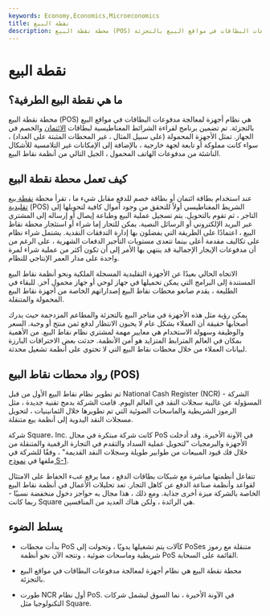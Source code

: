 ```yaml
---
keywords: Economy,Economics,Microeconomics
title: نقطة البيع
description: محطة نقطة البيع (POS) هي نظام أجهزة لمعالجة مدفوعات البطاقات في مواقع البيع بالتجزئة.
---
```


# نقطة البيع
## ما هي نقطة البيع الطرفية؟

محطة نقطة البيع (POS) هي نظام أجهزة لمعالجة مدفوعات البطاقات في مواقع البيع بالتجزئة. تم تضمين برنامج لقراءة الشرائط المغناطيسية لبطاقات [الائتمان](/credit) والخصم في الجهاز. تمثل الأجهزة المحمولة (على سبيل المثال ، غير المحطات المثبتة على العداد) ، سواء كانت مملوكة أو تابعة لجهة خارجية ، بالإضافة إلى الإمكانات غير التلامسية للأشكال الناشئة من مدفوعات الهاتف المحمول ، الجيل التالي من أنظمة نقاط البيع.

## كيف تعمل محطة نقطة البيع

عند استخدام بطاقة ائتمان أو بطاقة خصم للدفع مقابل شيء ما ، تقرأ محطة [نقطة بيع تقليدية](/point-of-sale) (POS) الشريط المغناطيسي أولاً للتحقق من وجود أموال كافية لتحويلها إلى التاجر ، ثم تقوم بالتحويل. يتم تسجيل عملية البيع وطباعة إيصال أو إرساله إلى المشتري عبر البريد الإلكتروني أو الرسائل النصية. يمكن للتجار إما شراء أو استئجار محطة نقاط البيع ، اعتمادًا على الطريقة التي يفضلون بها إدارة التدفقات النقدية. يشتمل شراء نظام على تكاليف مقدمة أعلى بينما تتعدى مستويات التأجير الدفعات الشهرية ، على الرغم من أن مدفوعات الإيجار الإجمالية قد ينتهي بها الأمر إلى أن تكون أكثر من عملية شراء لمرة واحدة على مدار العمر الإنتاجي للنظام.

الاتجاه الحالي بعيدًا عن الأجهزة التقليدية المسجلة الملكية ونحو أنظمة نقاط البيع المستندة إلى البرامج التي يمكن تحميلها في جهاز لوحي أو جهاز محمول آخر. للبقاء في الطليعة ، يقدم صانعو محطات نقاط البيع إصداراتهم الخاصة من أجهزة نقاط البيع المحمولة والمتنقلة.

يمكن رؤية مثل هذه الأجهزة في متاجر البيع بالتجزئة والمطاعم المزدحمة حيث يدرك أصحابها حقيقة أن العملاء بشكل عام لا يحبون الانتظار لدفع ثمن منتج أو وجبة. السعر والوظيفة وسهولة الاستخدام هي معايير مهمة لمشتري نظام نقاط البيع. من الأهمية بمكان في العالم المترابط المتزايد هو أمن الأنظمة. حدثت بعض الاختراقات البارزة لبيانات العملاء من خلال محطات نقاط البيع التي لا تحتوي على أنظمة تشغيل محدثة.

## رواد محطات نقاط البيع (POS)

تم تطوير نظام نقاط البيع الأول من قبل National Cash Register (NCR) - الشركة المسؤولة عن غالبية سجلات النقد في العالم اليوم. قامت الشركة بدمج تقنية جديدة ، مثل الرموز الشريطية والماسحات الضوئية التي تم تطويرها خلال الثمانينيات ، لتحويل مسجلات النقد اليدوية إلى أنظمة بيع متنقلة.

شركة Square، Inc. كانت شركة مبتكرة في مجال PoS في الآونة الأخيرة. وقد أدخلت الأجهزة والبرمجيات "لتحويل عملية السداد والتقدم في التجارة الرقمية والمتنقلة من خلال فك قيود المبيعات من طوابير طويلة وسجلات النقد القديمة" ، وفقًا للشركة في ملفها في [نموذج S-1](/sec-form-s-1).

تتفاعل أنظمتها مباشرة مع شبكات بطاقات الدفع ، مما يرفع عبء الحفاظ على الامتثال لقواعد وأنظمة صناعة الدفع عن كاهل التجار. تعد تحليلات الأعمال في أنظمة نقاط البيع الخاصة بالشركة ميزة أخرى جذابة. ومع ذلك ، هذا مجال به حواجز دخول منخفضة نسبيًا - ربما كانت Square هي الرائدة ، ولكن هناك العديد من المنافسين.

## يسلط الضوء

- بدأت محطات PoS كآلات يتم تشغيلها يدويًا ، وتحولت إلى PoSes متنقلة مع رموز شريطية وماسحات ضوئية ، وتتجه الآن نحو أنظمة PoS القائمة على السحابة.

- محطة نقطة البيع هي نظام أجهزة لمعالجة مدفوعات البطاقات في مواقع البيع بالتجزئة.

- طورت NCR أول نظام PoS. في الآونة الأخيرة ، نما السوق ليشمل شركات التكنولوجيا مثل Square.

